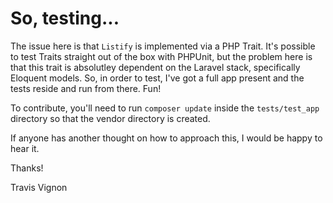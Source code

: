 # So, testing...

The issue here is that `Listify` is implemented via a PHP Trait. It's possible to test Traits straight out of the box with PHPUnit, but the problem here is that this trait is absolutley dependent on the Laravel stack, specifically Eloquent models. So, in order to test, I've got a full app present and the tests reside and run from there. Fun!

To contribute, you'll need to run `composer update` inside the `tests/test_app` directory so that the vendor directory is created.

If anyone has another thought on how to approach this, I would be happy to hear it.

Thanks!

Travis Vignon